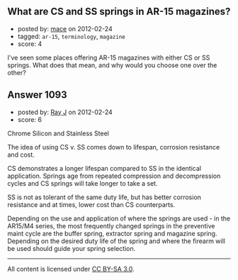## What are CS and SS springs in AR-15 magazines?

- posted by: [mace](https://stackexchange.com/users/-1/163-mace) on 2012-02-24
- tagged: `ar-15`, `terminology`, `magazine`
- score: 4

I've seen some places offering AR-15 magazines with either CS or SS springs. What does that mean, and why would you choose one over the other?


## Answer 1093

- posted by: [Ray J](https://stackexchange.com/users/-1/166-ray-j) on 2012-02-24
- score: 6

Chrome Silicon and Stainless Steel

The idea of using CS v. SS comes down to lifespan, corrosion resistance and cost.

CS demonstrates a longer lifespan compared to SS in the identical application.  Springs age from repeated compression and decompression cycles and CS springs will take longer to take a set.

SS is not as tolerant of the same duty life, but has better corrosion resistance and at times, lower cost than CS counterparts.

Depending on the use and application of where the springs are used - in the AR15/M4 series, the most frequently changed springs in the preventive maint cycle are the buffer spring, extractor spring and magazine spring.  Depending on the desired duty life of the spring and where the firearm will be used should guide your spring selection.



---

All content is licensed under [CC BY-SA 3.0](https://creativecommons.org/licenses/by-sa/3.0/).
